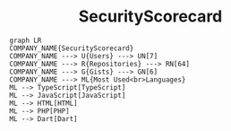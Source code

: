<h1 align="center">SecurityScorecard</h1>

```mermaid
graph LR
COMPANY_NAME{SecurityScorecard}
COMPANY_NAME ---> U{Users} ---> UN[7]
COMPANY_NAME ---> R{Repositories} ---> RN[64]
COMPANY_NAME ---> G{Gists} ---> GN[6]
COMPANY_NAME ---> ML{Most Used<br>Languages}
ML --> TypeScript[TypeScript]
ML --> JavaScript[JavaScript]
ML --> HTML[HTML]
ML --> PHP[PHP]
ML --> Dart[Dart]
```
